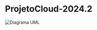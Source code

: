 # ProjetoCloud-2024.2

![Diagrama UML](https://github.com/user-attachments/assets/0bce15e5-7c0e-413d-bf8b-7141b5c9c3b9)

